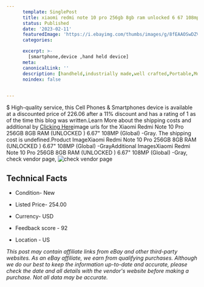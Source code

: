 ```yaml
---
      template: SinglePost
      title: xiaomi redmi note 10 pro 256gb 8gb ram unlocked 6 67 108mp global gray
      status: Published
      date: '2023-02-11'
      featuredImage: 'https://i.ebayimg.com/thumbs/images/g/8fEAAOSwDZVj2ZSm/s-l225.jpg'
      categories: 

      excerpt: >-
        [smartphone,device ,hand held device]
      meta:
      canonicalLink: ''
      description: [handheld,industrially made,well crafted,Portable,Mobile,Compact,Convenient,Lightweight,Maneuverable,Man-portable,Miniature,Carriable,Hand-held,Light,Holdable,Transportable,Mobile device,Pocket-sized,On-the-go,Wireless,Cordless,Compact size,Convenient size, smartphone,device ,hand held device]
      noindex: false

        
---
```

$
    High-quality service, this Cell Phones & Smartphones device is available at a discounted price of 226.06 after a 11% discount and has a rating of 1 as of the time this blog was written.Learn More about the shipping costs and additional by [Clicking Here](https://www.ebay.com/itm/374489634942?hash=item573152587e%3Ag%3A8fEAAOSwDZVj2ZSm&mkevt=1&mkcid=1&mkrid=711-53200-19255-0&campid=%253CePNCampaignId%253E&customid=%253CreferenceId%253E&toolid=10049)image urls for the Xiaomi Redmi Note 10 Pro 256GB 8GB RAM (UNLOCKED ) 6.67" 108MP (Global) -Gray. The shipping cost is undefined.Product ImageXiaomi Redmi Note 10 Pro 256GB 8GB RAM (UNLOCKED ) 6.67" 108MP (Global) -GrayAdditional ImagesXiaomi Redmi Note 10 Pro 256GB 8GB RAM (UNLOCKED ) 6.67" 108MP (Global) -Gray, check vendor page, ![check vendor page](https://origin-galleryplus.ebayimg.com/ws/web/374489634942_2_0_1/225x225.jpg,https://origin-galleryplus.ebayimg.com/ws/web/374489634942_3_0_1/225x225.jpg,https://origin-galleryplus.ebayimg.com/ws/web/374489634942_4_0_1/225x225.jpg,https://origin-galleryplus.ebayimg.com/ws/web/374489634942_5_0_1/225x225.jpg,https://origin-galleryplus.ebayimg.com/ws/web/374489634942_6_0_1/225x225.jpg)
    
    

 ## Technical Facts 



     
      

 - Condition- New 


      

 - Listed Price- 254.00 


      

 - Currency- USD 


      

 - Feedback score - 92 


      

 - Location - US 


      
      

 *_This post may contain affiliate links from eBay and other third-party websites. As an eBay affiliate, we earn from qualifying purchases. Although we do our best to keep the information up-to-date and accurate, please check the date and all details with the vendor's website before making a purchase. Not all data may be accurate._*



    
    
    
    
    
